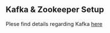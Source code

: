 ## Kafka & Zookeeper Setup

Plese find details regarding Kafka [here](https://excalidraw.com/#json=E_m1fC-p1EnQ6ISMbsgHt,pqGK3E-6nB6FRHnXadrjJA)
